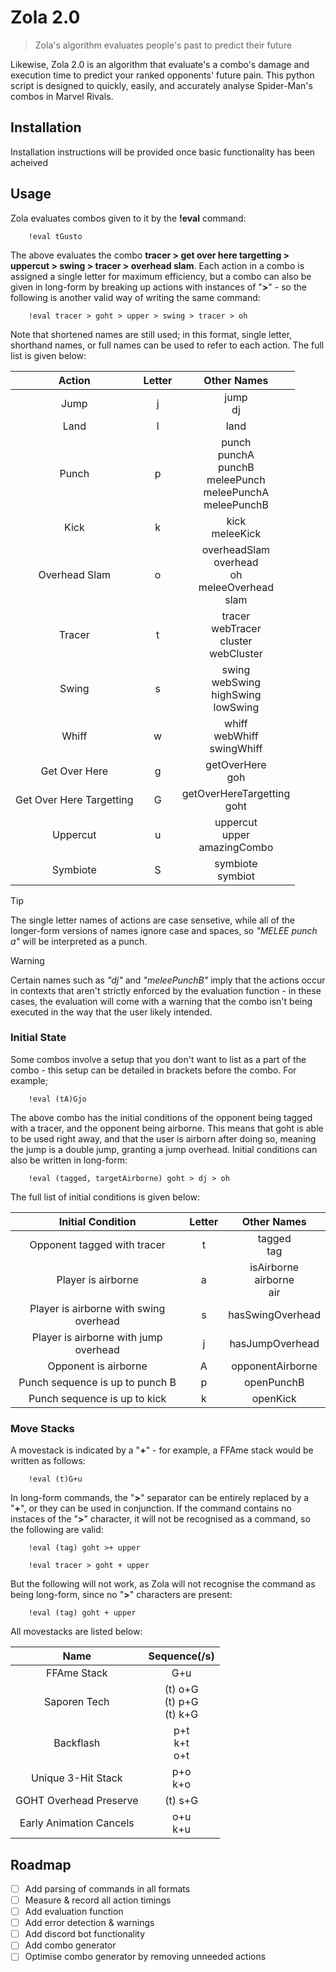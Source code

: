 # Zola 2.0

> Zola's algorithm evaluates people's past to predict their future

Likewise, Zola 2.0 is an algorithm that evaluate's a combo's damage and execution time to predict your ranked opponents' future pain. This python script is designed to quickly, easily, and accurately analyse Spider-Man's combos in Marvel Rivals.

## Installation

Installation instructions will be provided once basic functionality has been acheived

## Usage

Zola evaluates combos given to it by the **!eval** command:

```
    !eval tGusto
```

The above evaluates the combo **tracer > get over here targetting > uppercut > swing > tracer > overhead slam**. Each action in a combo is assigned a single letter for maximum efficiency, but a combo can also be given in long-form by breaking up actions with instances of "**>**" - so the following is another valid way of writing the same command:

```
    !eval tracer > goht > upper > swing > tracer > oh
```

Note that shortened names are still used; in this format, single letter, shorthand names, or full names can be used to refer to each action. The full list is given below:

| Action | Letter | Other Names |
| :---: | :---: | :---:|
| Jump | j | jump <br> dj |
| Land | l | land |
| Punch | p | punch <br> punchA <br> punchB <br> meleePunch <br> meleePunchA <br> meleePunchB |
| Kick | k | kick <br> meleeKick |
| Overhead Slam | o | overheadSlam <br> overhead <br> oh <br> meleeOverhead <br> slam |
| Tracer | t | tracer <br> webTracer <br> cluster <br> webCluster |
| Swing | s | swing <br> webSwing <br> highSwing <br> lowSwing |
| Whiff | w | whiff <br> webWhiff <br> swingWhiff |
| Get Over Here | g | getOverHere <br> goh |
| Get Over Here Targetting | G | getOverHereTargetting <br> goht |
| Uppercut | u | uppercut <br> upper <br> amazingCombo |
| Symbiote | S | symbiote <br> symbiot |

> [!TIP]
> The single letter names of actions are case sensetive, while all of the longer-form versions of names ignore case and spaces, so *"MELEE punch a"* will be interpreted as a punch.

> [!WARNING]
> Certain names such as *"dj"* and *"meleePunchB"* imply that the actions occur in contexts that aren't strictly enforced by the evaluation function - in these cases, the evaluation will come with a warning that the combo isn't being executed in the way that the user likely intended.

### Initial State

Some combos involve a setup that you don't want to list as a part of the combo - this setup can be detailed in brackets before the combo. For example;

```
    !eval (tA)Gjo
```

The above combo has the initial conditions of the opponent being tagged with a tracer, and the opponent being airborne. This means that goht is able to be used right away, and that the user is airborn after doing so, meaning the jump is a double jump, granting a jump overhead. Initial conditions can also be written in long-form:

```
    !eval (tagged, targetAirborne) goht > dj > oh
```

The full list of initial conditions is given below:

| Initial Condition | Letter | Other Names |
| :---: | :---: | :---: |
| Opponent tagged with tracer | t | tagged <br> tag|
| Player is airborne | a | isAirborne <br> airborne <br> air |
| Player is airborne with swing overhead | s | hasSwingOverhead |
| Player is airborne with jump overhead | j | hasJumpOverhead |
| Opponent is airborne | A | opponentAirborne |
| Punch sequence is up to punch B | p | openPunchB |
| Punch sequence is up to kick | k | openKick |

### Move Stacks

A movestack is indicated by a "**+**" - for example, a FFAme stack would be written as follows:

```
    !eval (t)G+u
```

In long-form commands, the "**>**" separator can be entirely replaced by a "**+**", or they can be used in conjunction. If the command contains no instaces of the "**>**" character, it will not be recognised as a command, so the following are valid:

```
    !eval (tag) goht >+ upper
```

```
    !eval tracer > goht + upper
```

But the following will not work, as Zola will not recognise the command as being long-form, since no "**>**" characters are present:

```
    !eval (tag) goht + upper
```

All movestacks are listed below:

|Name | Sequence(/s) |
| :---: | :---: |
| FFAme Stack | G+u | 
| Saporen Tech | (t) o+G <br> (t) p+G <br> (t) k+G |
| Backflash | p+t <br> k+t <br> o+t |
| Unique 3-Hit Stack | p+o <br> k+o |
| GOHT Overhead Preserve | (t) s+G |
| Early Animation Cancels | o+u <br> k+u |

## Roadmap

- [ ] Add parsing of commands in all formats
- [ ] Measure & record all action timings
- [ ] Add evaluation function
- [ ] Add error detection & warnings
- [ ] Add discord bot functionality
- [ ] Add combo generator
- [ ] Optimise combo generator by removing unneeded actions